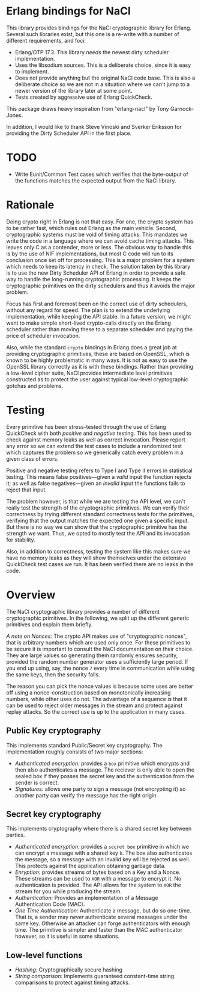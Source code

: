 # Erlang bindings for NaCl

This library provides bindings for the NaCl cryptographic library for Erlang. Several such libraries exist, but this one is a re-write with a number of different requirements, and foci:

* Erlang/OTP 17.3. This library *needs* the newest dirty scheduler implementation.
* Uses the libsodium sources. This is a deliberate choice, since it is easy to implement.
* Does not provide anything but the original NaCl code base. This is also a deliberate choice so we are not in a situation where we can't jump to a newer version of the library later at some point.
* Tests created by aggressive use of Erlang QuickCheck.

This package draws heavy inspiration from "erlang-nacl" by Tony Garnock-Jones.

In addition, I would like to thank Steve Vinoski and Sverker Eriksson for providing the Dirty Scheduler API in the first place.

# TODO

* Write Eunit/Common Test cases which verifies that the byte-output of the functions matches the expected output from the NaCl library.

# Rationale

Doing crypto right in Erlang is not that easy. For one, the crypto system has to be rather fast, which rules out Erlang as the main vehicle. Second, cryptographic systems must be void of timing attacks. This mandates we write the code in a language where we can avoid cache timing attacks. This leaves only C as a contender, more or less. The obvious way to handle this is by the use of NIF implementations, but most C code will run to its conclusion once set off for processing. This is a major problem for a system which needs to keep its latency in check. The solution taken by this library is to use the new Dirty Scheduler API of Erlang in order to provide a safe way to handle the long-running cryptographic processing. It keeps the cryptographic primitives on the dirty schedulers and thus it avoids the major problem.

Focus has first and foremost been on the correct use of dirty schedulers, without any regard for speed. The plan is to extend the underlying implementation, while keeping the API stable. In a future version, we might want to make simple short-lived crypto-calls directly on the Erlang scheduler rather than moving these to a separate scheduler and paying the price of scheduler invocation.

Also, while the standard `crypto` bindings in Erlang does a great job at providing cryptographic primitives, these are based on OpenSSL, which is known to be highly problematic in many ways. It is not as easy to use the OpenSSL library correctly as it is with these bindings. Rather than providing a low-level cipher suite, NaCl provides intermediate level primitives constructed as to protect the user against typical low-level cryptographic gotchas and problems.

# Testing

Every primitive has been stress-tested through the use of Erlang QuickCheck with both *positive* and *negative* testing. This has been used to check against memory leaks as well as correct invocation. Please report any error so we can extend the test cases to include a randomized test which captures the problem so we generically catch every problem in a given class of errors.

Positive and negative testing refers to Type I and Type II errors in statistical testing. This means false positives—given a *valid* input the function rejects it; as well as false negatives—given an *invalid* input the functions fails to reject that input.

The problem however, is that while we are testing the API level, we can't really test the strength of the cryptographic primitives. We can verify their correctness by trying different standard correctness tests for the primitives, verifying that the output matches the expected one given a specific input. But there is no way we can show that the cryptographic primitive has the strength we want. Thus, we opted to mostly test the API and its invocation for stability.

Also, in addition to correctness, testing the system like this makes sure we have no memory leaks as they will show themselves under the extensive QuickCheck test cases we run. It has been verified there are no leaks in the code.

# Overview

The NaCl cryptographic library provides a number of different cryptographic primitives. In the following, we split up the different generic primitives and explain them briefly.

*A note on Nonces:* The crypto API makes use of "cryptographic nonces", that is arbitrary numbers which are used only once. For these primitives to be secure it is important to consult the NaCl documentation on their choice. They are large values so generating them randomly ensures security, provided the random number generator uses a sufficiently large period. If you end up using, say, the nonce `7` every time in communication while using the same keys, then the security falls.

The reason you can pick the nonce values is because some uses are better off using a nonce-construction based on monotonically increasing numbers, while other uses do not. The advantage of a sequence is that it can be used to reject older messages in the stream and protect against replay attacks. So the correct use is up to the application in many cases.

## Public Key cryptography

This implements standard Public/Secret key cryptography. The implementation roughly consists of two major sections:

* *Authenticated encryption:* provides a `box` primitive which encrypts and then also authenticates a message. The reciever is only able to open the sealed box if they posses the secret key and the authentication from the sender is correct.
* *Signatures:* allows one party to sign a message (not encrypting it) so another party can verify the message has the right origin.

## Secret key cryptography

This implements cryptography where there is a shared secret key between parties.

* *Authenticated encryption:* provides a `secret box` primitive in which we can encrypt a message with a shared key `k`. The box also authenticates the message, so a message with an invalid key will be rejected as well. This protects against the application obtaining garbage data.
* *Enryption:* provides streams of bytes based on a Key and a Nonce. These streams can be used to `XOR` with a message to encrypt it. No authentication is provided. The API allows for the system to `XOR` the stream for you while producing the stream.
* *Authentication:* Provides an implementation of a Message Authentication Code (MAC).
* *One Time Authentication:* Authenticate a message, but do so one-time. That is, a sender may *never* authenticate several messages under the same key. Otherwise an attacker can forge authenticators with enough time. The primitive is simpler and faster than the MAC authenticator however, so it is useful in some situations.

## Low-level functions

* *Hashing:* Cryptographically secure hashing
* *String comparison:* Implements guaranteed constant-time string comparisons to protect against timing attacks.